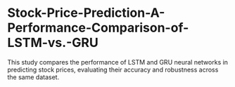 # Stock-Price-Prediction-A-Performance-Comparison-of-LSTM-vs.-GRU
This study compares the performance of LSTM and GRU neural networks in predicting stock prices, evaluating their accuracy and robustness across the same dataset.
